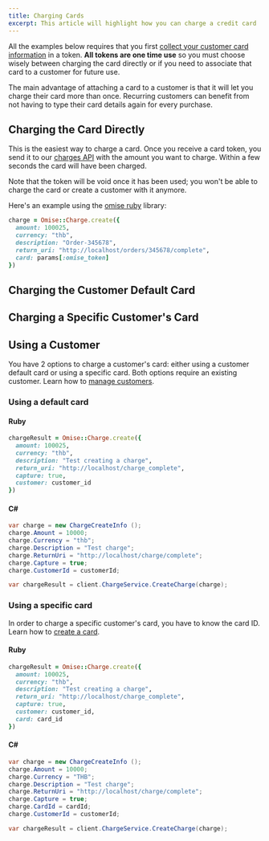 ```yaml
---
title: Charging Cards
excerpt: This article will highlight how you can charge a credit card
---
```


All the examples below requires that you first [collect your customer card information](/collecting-card-information) in a token. **All tokens are one time use** so you must choose wisely between charging the card directly or if you need to associate that card to a customer for future use.

The main advantage of attaching a card to a customer is that it will let you charge their card more than once. Recurring customers can benefit from not having to type their card details again for every purchase.

## Charging the Card Directly

This is the easiest way to charge a card. Once you receive a card token, you send it to our [charges API](/api/charges/) with the amount you want to charge. Within a few seconds the card will have been charged.

Note that the token will be void once it has been used; you won't be able to charge the card or create a customer with it anymore.

Here's an example using the [omise ruby](https://github.com/omise/omise-ruby) library:

```ruby
charge = Omise::Charge.create({
  amount: 100025,
  currency: "thb",
  description: "Order-345678",
  return_uri: "http://localhost/orders/345678/complete",
  card: params[:omise_token]
})
```

## Charging the Customer Default Card


## Charging a Specific Customer's Card







## Using a Customer

You have 2 options to charge a customer's card: either using a customer default card or using a specific card. Both options require an existing customer. Learn how to [manage customers](./customers.html).
### Using a default card

#### Ruby
```ruby
chargeResult = Omise::Charge.create({
  amount: 100025,
  currency: "thb",
  description: "Test creating a charge",
  return_uri: "http://localhost/charge_complete",
  capture: true,
  customer: customer_id
})
```

#### C&#35;
```c#
var charge = new ChargeCreateInfo ();
charge.Amount = 10000;
charge.Currency = "thb";
charge.Description = "Test charge";
charge.ReturnUri = "http://localhost/charge/complete";
charge.Capture = true;
charge.CustomerId = customerId;

var chargeResult = client.ChargeService.CreateCharge(charge);
```


### Using a specific card
In order to charge a specific customer's card, you have to know the card ID. Learn how to [create a card](./cards.html#create).

#### Ruby
```ruby
chargeResult = Omise::Charge.create({
  amount: 100025,
  currency: "thb",
  description: "Test creating a charge",
  return_uri: "http://localhost/charge_complete",
  capture: true,
  customer: customer_id,
  card: card_id
})
```

#### C&#35;
```c#
var charge = new ChargeCreateInfo ();
charge.Amount = 10000;
charge.Currency = "THB";
charge.Description = "Test charge";
charge.ReturnUri = "http://localhost/charge/complete";
charge.Capture = true;
charge.CardId = cardId;
charge.CustomerId = customerId;

var chargeResult = client.ChargeService.CreateCharge(charge);
```
